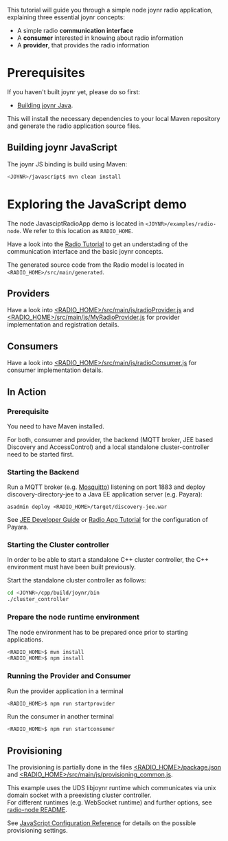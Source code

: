 This tutorial will guide you through a simple node joynr radio application, explaining three essential
joynr concepts:

* A simple radio **communication interface**
* A **consumer** interested in knowing about radio information
* A **provider**, that provides the radio information

# Prerequisites
If you haven't built joynr yet, please do so first:

* [Building joynr Java](java_building_joynr.md).

This will install the necessary dependencies to your local Maven repository and generate the radio
application source files.

## Building joynr JavaScript

The joynr JS binding is build using Maven:

```bash
<JOYNR>/javascript$ mvn clean install
```

# Exploring the JavaScript demo

The node JavasciptRadioApp demo is located in `<JOYNR>/examples/radio-node`. We refer to this
location as `RADIO_HOME`.

Have a look into the [Radio Tutorial](Tutorial.md) to get an understading of the communication
interface and the basic joynr concepts.

The generated source code from the Radio model is located in `<RADIO_HOME>/src/main/generated`.

## Providers

Have a look into
[\<RADIO_HOME\>/src/main/js/radioProvider.js](/examples/radio-node/src/main/js/radioProvider.js)
and
[\<RADIO_HOME\>/src/main/js/MyRadioProvider.js](/examples/radio-node/src/main/js/MyRadioProvider.js)
for provider implementation and registration details.

## Consumers

Have a look into
[\<RADIO_HOME\>/src/main/js/radioConsumer.js](/examples/radio-node/src/main/js/radioConsumer.js)
for consumer implementation details.

## In Action

### Prerequisite

You need to have Maven installed.

For both, consumer and provider, the backend (MQTT broker, JEE based Discovery and AccessControl)
and a local standalone cluster-controller need to be started first.

### Starting the Backend

Run a MQTT broker (e.g. [Mosquitto](http://mosquitto.org)) listening on port 1883 and deploy
discovery-directory-jee to a Java EE application server (e.g. Payara):
```
asadmin deploy <RADIO_HOME>/target/discovery-jee.war
```

See [JEE Developer Guide](jee.md) or [Radio App Tutorial](Tutorial.md) for the
configuration of Payara.

### Starting the Cluster controller

In order to be able to start a standalone C++ cluster controller,
the C++ environment must have been built previously.

Start the standalone cluster controller as follows:

```bash
cd <JOYNR>/cpp/build/joynr/bin
./cluster_controller
```

### Prepare the node runtime environment

The node environment has to be prepared once prior to starting
applications.

```bash
<RADIO_HOME>$ mvn install
<RADIO_HOME>$ npm install
```

### Running the Provider and Consumer

Run the provider application in a terminal

```bash
<RADIO_HOME>$ npm run startprovider
```

Run the consumer in another terminal

```bash
<RADIO_HOME>$ npm run startconsumer
```

## Provisioning

The provisioning is partially done in the files
[\<RADIO_HOME\>/package.json](/examples/radio-node/package.json) and
[\<RADIO_HOME\>/src/main/js/provisioning_common.js](/examples/radio-node/src/main/js/provisioning_common.ts).

This example uses the UDS libjoynr runtime which communicates via unix domain socket with a preexisting
cluster controller.  
For different runtimes (e.g. WebSocket runtime) and further options, see [radio-node README](/examples/radio-node/README).

See [JavaScript Configuration Reference](JavaScriptSettings.md) for details on the possible
provisioning settings.

